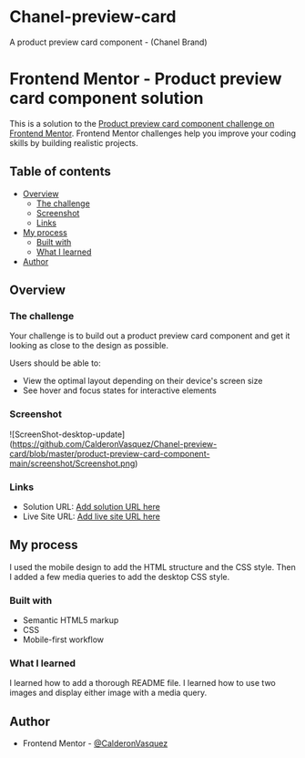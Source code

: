 # Chanel-preview-card
A product preview card component - (Chanel Brand)

# Frontend Mentor - Product preview card component solution

This is a solution to the [Product preview card component challenge on Frontend Mentor](https://www.frontendmentor.io/challenges/product-preview-card-component-GO7UmttRfa). Frontend Mentor challenges help you improve your coding skills by building realistic projects.

## Table of contents

- [Overview](#overview)
  - [The challenge](#the-challenge)
  - [Screenshot](#screenshot)
  - [Links](#links)
- [My process](#my-process)
  - [Built with](#built-with)
  - [What I learned](#what-i-learned)
- [Author](#author)

## Overview

### The challenge

Your challenge is to build out a product
preview card component and get it looking
as close to the design as possible.

Users should be able to:

- View the optimal layout depending on their device's screen size
- See hover and focus states for interactive elements

### Screenshot

![ScreenShot-desktop-update] (<https://github.com/CalderonVasquez/Chanel-preview-card/blob/master/product-preview-card-component-main/screenshot/Screenshot.png>)

### Links

- Solution URL: [Add solution URL here](https://github.com/CalderonVasquez/Chanel-preview-card)
- Live Site URL: [Add live site URL here](https://calderonvasquez.github.io/Chanel-preview-card/product-preview-card-component-main/index.html)

## My process

I used the mobile design to add
the HTML structure and the CSS style.
Then I added a few media queries
to add the desktop CSS style.

### Built with

- Semantic HTML5 markup
- CSS
- Mobile-first workflow

### What I learned

I learned how to add a thorough README file.
I learned how to use two images and display either image with a media query.

## Author

- Frontend Mentor - [@CalderonVasquez](https://www.frontendmentor.io/profile/CalderonVasquez)

